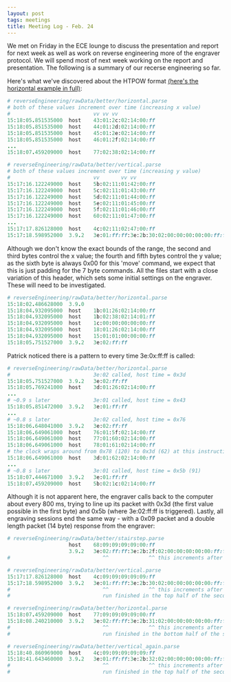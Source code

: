```yaml
---
layout: post
tags: meetings
title: Meeting Log - Feb. 24
---
```


We met on Friday in the ECE lounge to discuss the presentation and report for next week as well as work on reverse engineering more of the engraver protocol. We will spend most of next week working on the report and presentation. The following is a summary of our recerse engineering so far.

Here's what we've discovered about the HTPOW format [(here's the horizontal example in full)](https://github.com/UKY-CS-499-Project14-Spring17/htpewpew/blob/master/reverseEngineering/rawData/better/horizontal.parse): <!-- TODO: version control this link to a specific md5 sum -->

```ruby
# reverseEngineering/rawData/better/horizontal.parse
# both of these values increment over time (increasing x value)
#                       	vv vv vv
15:18:05.851535000	host	43:01:2c:02:14:00:ff
15:18:05.851535000	host	44:01:2d:02:14:00:ff
15:18:05.851535000	host	45:01:2e:02:14:00:ff
15:18:05.851535000	host	46:01:2f:02:14:00:ff
...
15:18:07.459209000	host	77:02:38:02:14:00:ff
```

```ruby
# reverseEngineering/rawData/better/vertical.parse
# both of these values increment over time (increasing y value)
#                       	vv       vv vv
15:17:16.122249000	host	5b:02:11:01:42:00:ff
15:17:16.122249000	host	5c:02:11:01:43:00:ff
15:17:16.122249000	host	5d:02:11:01:44:00:ff
15:17:16.122249000	host	5e:02:11:01:45:00:ff
15:17:16.122249000	host	5f:02:11:01:46:00:ff
15:17:16.122249000	host	60:02:11:01:47:00:ff
...
15:17:17.826128000	host	4c:02:11:02:47:00:ff
15:17:18.598952000	3.9.2	3e:01:ff:ff:3e:2b:30:02:00:00:00:00:00:ff:ff
```

Although we don't know the exact bounds of the range, the second and third bytes control the x value; the fourth and fifth bytes control the y value; as the sixth byte is always 0x00 for this 'move' command, we expect that this is just padding for the 7 byte commands. All the files start with a close variation of this header, which sets some initial settings on the engraver. These will need to be investigated.

```ruby
# reverseEngineering/rawData/better/horizontal.parse
15:18:02.486628000	3.9.0	
15:18:04.932095000	host	1b:01:26:02:14:00:ff
15:18:04.932095000	host	1b:02:38:02:14:01:ff
15:18:04.932095000	host	1c:00:00:00:00:00:ff
15:18:04.932095000	host	18:01:26:02:14:00:ff
15:18:04.932095000	host	15:01:01:00:00:00:ff
15:18:05.751527000	3.9.2	3e:02:ff:ff
```

Patrick noticed there is a pattern to every time 3e:0x:ff:ff is called:

```ruby
# reverseEngineering/rawData/better/horizontal.parse
#                 	     	3e:02 called, host time = 0x3d
15:18:05.751527000	3.9.2	3e:02:ff:ff
15:18:05.769241000	host	3d:01:26:02:14:00:ff
...
# ~0.9 s later    	     	3e:01 called, host time = 0x43
15:18:05.851472000	3.9.2	3e:01:ff:ff
...
# ~0.8 s later    	     	3e:02 called, host time = 0x76
15:18:06.648041000	3.9.2	3e:02:ff:ff
15:18:06.649061000	host	76:01:5f:02:14:00:ff
15:18:06.649061000	host	77:01:60:02:14:00:ff
15:18:06.649061000	host	78:01:61:02:14:00:ff
# the clock wraps around from 0x78 (120) to 0x3d (62) at this instruction
15:18:06.649061000	host	3d:01:62:02:14:00:ff
...
# ~0.8 s later    	     	3e:01 called, host time = 0x5b (91)
15:18:07.444671000	3.9.2	3e:01:ff:ff
15:18:07.459209000	host	5b:02:1c:02:14:00:ff
```

Although it is not apparent here, the engraver calls back to the computer about every 800 ms, trying to line up its packet with 0x3d (the first value possible in the first byte) and 0x5b (where 3e:02:ff:ff is triggered). Lastly, all engraving sessions end the same way - with a 0x09 packet and a double length packet (14 byte) response from the engraver:

```ruby
# reverseEngineering/rawData/better/stairstep.parse
                  	host	68:09:09:09:09:00:ff
                  	3.9.2	3e:02:ff:ff:3e:2b:2f:02:00:00:00:00:00:ff:ff
#                  	     	   ^^             ^^ this increments after every run

# reverseEngineering/rawData/better/vertical.parse
15:17:17.826128000	host	4c:09:09:09:09:09:ff
15:17:18.598952000	3.9.2	3e:01:ff:ff:3e:2b:30:02:00:00:00:00:00:ff:ff
#                  	     	   ^^             ^^ this increments after every run
#                  	     	   run finished in the top half of the second

# reverseEngineering/rawData/better/horizontal.parse
15:18:07.459209000	host	77:09:09:09:09:00:ff
15:18:08.240210000	3.9.2	3e:02:ff:ff:3e:2b:31:02:00:00:00:00:00:ff:ff
#                  	     	   ^^             ^^ this increments after every run
#                  	     	   run finished in the bottom half of the second

# reverseEngineering/rawData/better/vertical_again.parse
15:18:40.860969000	host	4c:09:09:09:09:09:ff
15:18:41.643460000	3.9.2	3e:01:ff:ff:3e:2b:32:02:00:00:00:00:00:ff:ff
#                  	     	   ^^             ^^ this increments after every run
#                  	     	   run finished in the top half of the second
```
